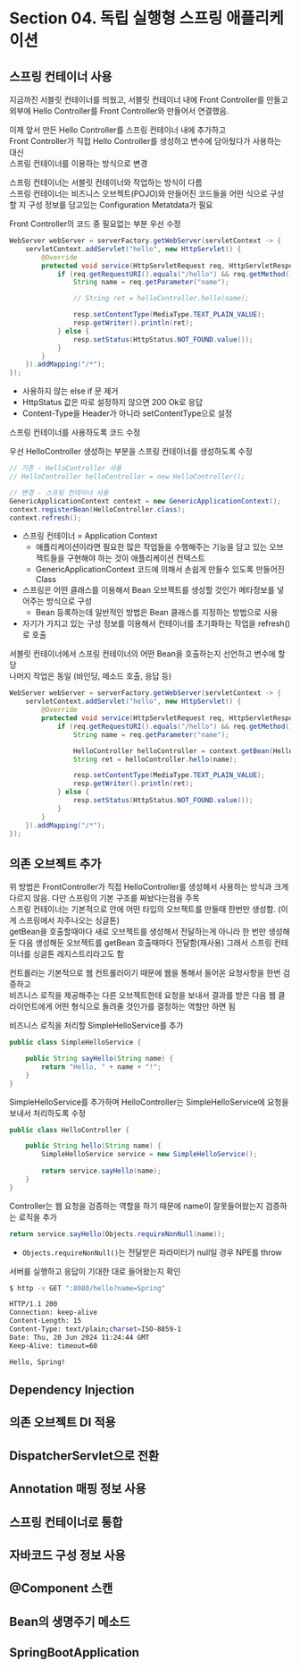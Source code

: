 # Section 04. 독립 실행형 스프링 애플리케이션

## 스프링 컨테이너 사용

지금까진 서블릿 컨테이너를 띄웠고, 서블릿 컨테이너 내에 Front Controller를 만들고  
외부에 Hello Controller를 Front Controller와 만들어서 연결했음.

이제 앞서 만든 Hello Controller를 스프링 컨테이너 내에 추가하고  
Front Controller가 직접 Hello Controller를 생성하고 변수에 담아뒀다가 사용하는 대신  
스프링 컨테이너를 이용하는 방식으로 변경

스프링 컨테이너는 서블릿 컨테이너와 작업하는 방식이 다름  
스프링 컨테이너는 비즈니스 오브젝트(POJO)와 만들어진 코드들을 어떤 식으로 구성할 지 구성 정보를 담고있는 Configuration Metatdata가 필요

Front Controller의 코드 중 필요없는 부분 우선 수정  
```java
WebServer webServer = serverFactory.getWebServer(servletContext -> {
    servletContext.addServlet("hello", new HttpServlet() {
        @Override
        protected void service(HttpServletRequest req, HttpServletResponse resp) throws ServletException, IOException {
            if (req.getRequestURI().equals("/hello") && req.getMethod().equals(HttpMethod.GET.name())) {
                String name = req.getParameter("name");

                // String ret = helloController.hello(name);

                resp.setContentType(MediaType.TEXT_PLAIN_VALUE);
                resp.getWriter().println(ret);
            } else {
                resp.setStatus(HttpStatus.NOT_FOUND.value());
            }
        }
    }).addMapping("/*");
});
```
- 사용하지 않는 else if 문 제거
- HttpStatus 값은 따로 설정하지 않으면 200 Ok로 응답
- Content-Type을 Header가 아니라 setContentType으로 설정

스프링 컨테이너를 사용하도록 코드 수정

우선 HelloController 생성하는 부분을 스프링 컨테이너를 생성하도록 수정
```java
// 기존 - HelloController 사용
// HelloController helloController = new HelloController();

// 변경 - 스프링 컨테이너 사용
GenericApplicationContext context = new GenericApplicationContext();
context.registerBean(HelloController.class);
context.refresh();
```
- 스프링 컨테이너 = Application Context
  - 애플리케이션이라면 필요한 많은 작업들을 수행해주는 기능을 담고 있는 오브젝트들을 구현해야 하는 것이 애플리케이션 컨텍스트
  - GenericApplicationContext 코드에 의해서 손쉽게 만들수 있도록 만들어진 Class
- 스프링은 어떤 클래스를 이용해서 Bean 오브젝트를 생성할 것인가 메타정보를 넣어주는 방식으로 구성
  - Bean 등록하는데 일반적인 방법은 Bean 클래스를 지정하는 방법으로 사용
- 자기가 가지고 있는 구성 정보를 이용해서 컨테이너를 초기화하는 작업을 refresh()로 호출

서블릿 컨테이너에서 스프링 컨테이너의 어떤 Bean을 호출하는지 선언하고 변수에 할당  
나머지 작업은 동일 (바인딩, 메소드 호출, 응답 등)
```java
WebServer webServer = serverFactory.getWebServer(servletContext -> {
    servletContext.addServlet("hello", new HttpServlet() {
        @Override
        protected void service(HttpServletRequest req, HttpServletResponse resp) throws ServletException, IOException {
            if (req.getRequestURI().equals("/hello") && req.getMethod().equals(HttpMethod.GET.name())) {
                String name = req.getParameter("name");

                HelloController helloController = context.getBean(HelloController.class);
                String ret = helloController.hello(name);

                resp.setContentType(MediaType.TEXT_PLAIN_VALUE);
                resp.getWriter().println(ret);
            } else {
                resp.setStatus(HttpStatus.NOT_FOUND.value());
            }
        }
    }).addMapping("/*");
});
```

## 의존 오브젝트 추가

위 방법은 FrontController가 직접 HelloController를 생성해서 사용하는 방식과 크게 다르지 않음. 다만 스프링의 기본 구조를 짜놨다는점을 주목  
스프링 컨테이너는 기본적으로 안에 어떤 타입의 오브젝트를 만들때 한번만 생성함. (이게 스프링에서 자주나오는 싱글톤)  
getBean을 호출할때마다 새로 오브젝트를 생성해서 전달하는게 아니라 한 번만 생성해둔 다음 생성해둔 오브젝트를 getBean 호출때마다 전달함(재사용)
그래서 스프링 컨테이너를 싱글톤 레지스트리라고도 함

컨트롤러는 기본적으로 웹 컨트롤러이기 때문에 웹을 통해서 들어온 요청사항을 한번 검증하고  
비즈니스 로직을 제공해주는 다른 오브젝트한테 요청을 보내서 결과를 받은 다음 웹 클라이언트에게 어떤 형식으로 돌려줄 것인가를 결정하는 역할만 하면 됨

비즈니스 로직을 처리할 SimpleHelloService를 추가
```java
public class SimpleHelloService {

    public String sayHello(String name) {
        return "Hello, " + name + "!";
    }
}
```

SimpleHelloService를 추가하며 HelloController는 SimpleHelloService에 요청을 보내서 처리하도록 수정
```java
public class HelloController {

    public String hello(String name) {
        SimpleHelloService service = new SimpleHelloService();
        
        return service.sayHello(name);
    }
}
```

Controller는 웹 요청을 검증하는 역할을 하기 때문에 name이 잘못들어왔는지 검증하는 로직을 추가
```java
return service.sayHello(Objects.requireNonNull(name));
```
- `Objects.requireNonNull()`는 전달받은 파라미터가 null일 경우 NPE를 throw

서버를 실행하고 응답이 기대한 대로 들어왔는지 확인
```bash
$ http -v GET ":8080/hello?name=Spring"

HTTP/1.1 200 
Connection: keep-alive
Content-Length: 15
Content-Type: text/plain;charset=ISO-8859-1
Date: Thu, 20 Jun 2024 11:24:44 GMT
Keep-Alive: timeout=60

Hello, Spring!
```


## Dependency Injection

## 의존 오브젝트 DI 적용

## DispatcherServlet으로 전환

## Annotation 매핑 정보 사용

## 스프링 컨테이너로 통합

## 자바코드 구성 정보 사용

## @Component 스캔

## Bean의 생명주기 메소드

## SpringBootApplication